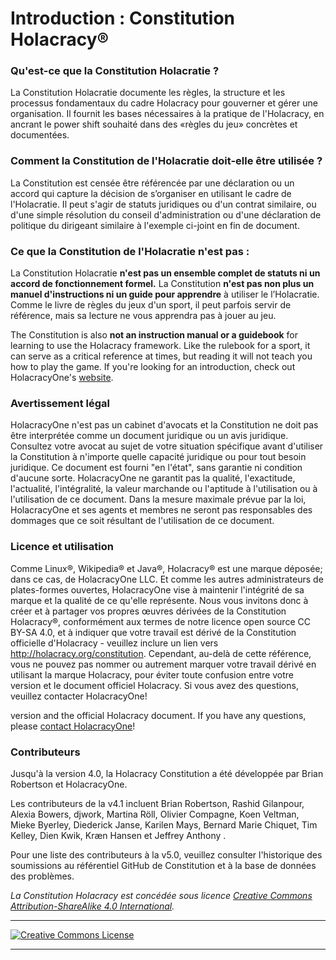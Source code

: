 # Introduction : Constitution Holacracy®

### Qu'est-ce que la Constitution Holacratie ?

La Constitution Holacratie documente les règles, la structure et les processus fondamentaux du cadre Holacracy pour gouverner et gérer une organisation. Il fournit les bases nécessaires à la pratique de l'Holacracy, en ancrant le power shift souhaité dans des «règles du jeu» concrètes et documentées.

### Comment la Constitution de l'Holacratie doit-elle être utilisée ?
La Constitution est censée être référencée par une déclaration ou un accord qui capture la décision de s’organiser en utilisant le cadre de l'Holacratie. Il peut s'agir de statuts juridiques ou d'un contrat similaire, ou d'une simple résolution du conseil d'administration ou d'une déclaration de politique du dirigeant similaire à l'exemple ci-joint en fin de document.

### Ce que la Constitution de l'Holacratie n'est pas :
La Constitution Holacratie **n'est pas un ensemble complet de statuts ni un accord de fonctionnement formel.**
La Constitution **n'est pas non plus un manuel d'instructions ni un guide pour apprendre** à utiliser le l’Holacratie. Comme le livre de règles du jeux d'un sport, il peut parfois servir de référence, mais sa lecture ne vous apprendra pas à jouer au jeu.



The Constitution is also **not an instruction manual or a guidebook** for learning to use the Holacracy framework. Like the rulebook for a sport, it can serve as a critical reference at times, but reading it will not teach you how to play the game. If you're looking for an introduction, check out HolacracyOne's <a href="http://holacracy.org" target="_blank">website</a>.

### Avertissement légal
HolacracyOne n'est pas un cabinet d'avocats et la Constitution ne doit pas être interprétée comme un document juridique ou un avis juridique. Consultez votre avocat au sujet de votre situation spécifique avant d'utiliser la Constitution à n'importe quelle capacité juridique ou pour tout besoin juridique. Ce document est fourni "en l'état", sans garantie ni condition d'aucune sorte. HolacracyOne ne garantit pas la qualité, l'exactitude, l'actualité, l'intégralité, la valeur marchande ou l'aptitude à l'utilisation ou à l'utilisation de ce document. Dans la mesure maximale prévue par la loi, HolacracyOne et ses agents et membres ne seront pas responsables des dommages que ce soit résultant de l'utilisation de ce document.

### Licence et utilisation
Comme Linux®, Wikipedia® et Java®, Holacracy® est une marque déposée; dans ce cas, de HolacracyOne LLC. Et comme les autres administrateurs de plates-formes ouvertes, HolacracyOne vise à maintenir l'intégrité de sa marque et la qualité de ce qu'elle représente. Nous vous invitons donc à créer et à partager vos propres œuvres dérivées de la Constitution Holacracy®, conformément aux termes de notre licence open source CC BY-SA 4.0, et à indiquer que votre travail est dérivé de la Constitution officielle d'Holacracy - veuillez inclure un lien vers http://holacracy.org/constitution. Cependant, au-delà de cette référence, vous ne pouvez pas nommer ou autrement marquer votre travail dérivé en utilisant la marque Holacracy, pour éviter toute confusion entre votre version et le document officiel Holacracy. Si vous avez des questions, veuillez contacter HolacracyOne!

 version and the official Holacracy document. If you have any questions, please <a href="http://www.holacracy.org/contact/" target="_blank">contact HolacracyOne</a>!

### Contributeurs
Jusqu'à la version 4.0, la Holacracy Constitution a été développée par Brian Robertson et HolacracyOne.

Les contributeurs de la v4.1 incluent Brian Robertson, Rashid Gilanpour, Alexia Bowers, djwork, Martina Röll, Olivier Compagne, Koen Veltman, Mieke Byerley, Diederick Janse, Karilen Mays, Bernard Marie Chiquet, Tim Kelley, Dien Kwik, Kræn Hansen et Jeffrey Anthony .

Pour une liste des contributeurs à la v5.0, veuillez consulter l'historique des soumissions au référentiel GitHub de Constitution et à la base de données des problèmes.

*_La Constitution Holacracy est concédée sous licence <a rel="license" href="http://creativecommons.org/licenses/by-sa/4.0/">Creative Commons Attribution-ShareAlike 4.0 International</a>._*

---

<a rel="license" href="http://creativecommons.org/licenses/by-sa/4.0/" target="_blank"><img alt="Creative Commons License" style="border-width:0" src="https://i.creativecommons.org/l/by-sa/4.0/88x31.png" /></a>

---
